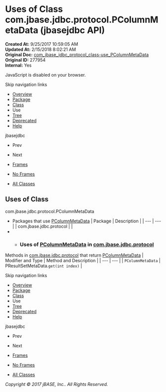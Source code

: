 # Uses of Class com.jbase.jdbc.protocol.PColumnMetaData (jbasejdbc   API)

**Created At:** 9/25/2017 10:59:05 AM  
**Updated At:** 2/15/2018 8:02:21 AM  
**Original Doc:** [com_jbase_jdbc_protocol_class-use_PColumnMetaData](https://docs.jbase.com/39241-class-use/com_jbase_jdbc_protocol_class-use_PColumnMetaData)  
**Original ID:** 277954  
**Internal:** Yes  

<!--<br>    try {<br>        if (location.href.indexOf('is-external=true') == -1) {<br>            parent.document.title="Uses of Class com.jbase.jdbc.protocol.PColumnMetaData (jbasejdbc   API)";<br>        }<br>    }<br>    catch(err) {<br>    }<br>//-->
JavaScript is disabled on your browser.

Skip navigation links

- [Overview](../../../../../overview-summary.html)
- [Package](./../../com.jbase.jdbc.protocol-%28jbasejdbc---api%29)
- [Class](./../../pcolumnmetadata-%28jbasejdbc---api%29 "class in com.jbase.jdbc.protocol")
- Use
- [Tree](./../../com.jbase.jdbc.protocol-class-hierarchy-%28jbasejdbc---api%29)
- [Deprecated](../../../../../deprecated-list.html)
- [Help](../../../../../help-doc.html)


jbasejdbc <br>

- Prev
- Next


- [Frames](./.)
- [No Frames](./.)


- [All Classes](../../../../../allclasses-noframe.html)


<!--<br>  allClassesLink = document.getElementById("allclasses\_navbar\_top");<br>  if(window==top) {<br>    allClassesLink.style.display = "block";<br>  }<br>  else {<br>    allClassesLink.style.display = "none";<br>  }<br>  //-->

## Uses of Class
com.jbase.jdbc.protocol.PColumnMetaData

- Packages that use [PColumnMetaData](./../../pcolumnmetadata-%28jbasejdbc---api%29 "class in com.jbase.jdbc.protocol") | Package | Description |
| --- | --- |
| com.jbase.jdbc.protocol |   |
- - ### Uses of [PColumnMetaData](./../../pcolumnmetadata-%28jbasejdbc---api%29 "class in com.jbase.jdbc.protocol") in [com.jbase.jdbc.protocol](./../../com.jbase.jdbc.protocol-%28jbasejdbc---api%29)


Methods in [com.jbase.jdbc.protocol](./../../com.jbase.jdbc.protocol-%28jbasejdbc---api%29) that return [PColumnMetaData](./../../pcolumnmetadata-%28jbasejdbc---api%29 "class in com.jbase.jdbc.protocol") | Modifier and Type | Method and Description |
| --- | --- |
| `PColumnMetaData` | PResultSetMetaData.`get(int index)`  |

Skip navigation links

- [Overview](../../../../../overview-summary.html)
- [Package](./../../com.jbase.jdbc.protocol-%28jbasejdbc---api%29)
- [Class](./../../pcolumnmetadata-%28jbasejdbc---api%29 "class in com.jbase.jdbc.protocol")
- Use
- [Tree](./../../com.jbase.jdbc.protocol-class-hierarchy-%28jbasejdbc---api%29)
- [Deprecated](../../../../../deprecated-list.html)
- [Help](../../../../../help-doc.html)


jbasejdbc <br>

- Prev
- Next


- [Frames](./.)
- [No Frames](./.)


- [All Classes](../../../../../allclasses-noframe.html)


<!--<br>  allClassesLink = document.getElementById("allclasses\_navbar\_bottom");<br>  if(window==top) {<br>    allClassesLink.style.display = "block";<br>  }<br>  else {<br>    allClassesLink.style.display = "none";<br>  }<br>  //-->

*Copyright © 2017 jBASE, Inc.. All Rights Reserved.*
